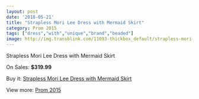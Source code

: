 ```yaml
---
layout: post
date: '2018-05-21'
title: "Strapless Mori Lee Dress with Mermaid Skirt"
category: Prom 2015
tags: ["dress","with","unique","brand","beaded"]
image: http://img.transblink.com/11093-thickbox_default/strapless-mori-lee-dress-with-mermaid-skirt.jpg
---
```

Strapless Mori Lee Dress with Mermaid Skirt

On Sales: **$319.99**
<a href="https://www.transblink.com/en/prom-2015/3608-strapless-mori-lee-dress-with-mermaid-skirt.html"><amp-img layout="responsive" width="600" height="600" src="//img.transblink.com/11093-thickbox_default/strapless-mori-lee-dress-with-mermaid-skirt.jpg" alt="Strapless Mori Lee Dress with Mermaid Skirt 0" /></a>
<a href="https://www.transblink.com/en/prom-2015/3608-strapless-mori-lee-dress-with-mermaid-skirt.html"><amp-img layout="responsive" width="600" height="600" src="//img.transblink.com/11095-thickbox_default/strapless-mori-lee-dress-with-mermaid-skirt.jpg" alt="Strapless Mori Lee Dress with Mermaid Skirt 1" /></a>
<a href="https://www.transblink.com/en/prom-2015/3608-strapless-mori-lee-dress-with-mermaid-skirt.html"><amp-img layout="responsive" width="600" height="600" src="//img.transblink.com/11094-thickbox_default/strapless-mori-lee-dress-with-mermaid-skirt.jpg" alt="Strapless Mori Lee Dress with Mermaid Skirt 2" /></a>

Buy it: [Strapless Mori Lee Dress with Mermaid Skirt](https://www.transblink.com/en/prom-2015/3608-strapless-mori-lee-dress-with-mermaid-skirt.html "Strapless Mori Lee Dress with Mermaid Skirt")

View more: [Prom 2015](https://www.transblink.com/en/10-prom-2015 "Prom 2015")